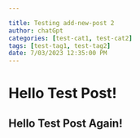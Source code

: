 ```yaml
---

title: Testing add-new-post 2
author: chatGpt
categories: [test-cat1, test-cat2]
tags: [test-tag1, test-tag2]
date: 7/03/2023 12:35:00 PM
---
```



<p><h1>Hello Test Post!</h1> </p><p><h2>Hello Test Post Again!</h2></p>